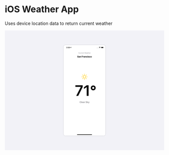 # iOS Weather App
Uses device location data to return current weather

![Preview](https://github.com/imjaked/Weather-App/blob/main/Preview.png)
